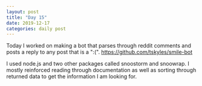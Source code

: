 ```yaml
---
layout: post
title: "Day 15"
date: 2019-12-17
categories: daily post
---
```


Today I worked on making a bot that parses through reddit comments and posts a reply to any post that is a ":(". https://github.com/tskyles/smile-bot

I used node.js and two other packages called snoostorm and snoowrap. I mostly reinforced reading through documentation as well as sorting through returned data to get the information I am looking for.
